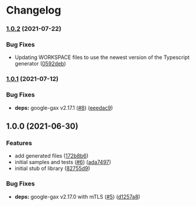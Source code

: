# Changelog

### [1.0.2](https://www.github.com/googleapis/nodejs-gke-connect-gateway/compare/v1.0.1...v1.0.2) (2021-07-22)


### Bug Fixes

* Updating WORKSPACE files to use the newest version of the Typescript generator ([0592deb](https://www.github.com/googleapis/nodejs-gke-connect-gateway/commit/0592deb506d1ec6493c25c110b1ba45d20f188b5))

### [1.0.1](https://www.github.com/googleapis/nodejs-gke-connect-gateway/compare/v1.0.0...v1.0.1) (2021-07-12)


### Bug Fixes

* **deps:** google-gax v2.17.1 ([#8](https://www.github.com/googleapis/nodejs-gke-connect-gateway/issues/8)) ([eeedac9](https://www.github.com/googleapis/nodejs-gke-connect-gateway/commit/eeedac9d30407e6fccee6e149246c63dfb9d4b3e))

## 1.0.0 (2021-06-30)


### Features

* add generated files ([172b8b6](https://www.github.com/googleapis/nodejs-gke-connect-gateway/commit/172b8b6717fdc76f2d92c21ba9d12417795d03f3))
* initial samples and tests ([#6](https://www.github.com/googleapis/nodejs-gke-connect-gateway/issues/6)) ([ada7497](https://www.github.com/googleapis/nodejs-gke-connect-gateway/commit/ada7497a6a5881c2a5b686e16f3a744d5f34a969))
* initial stub of library ([82755d9](https://www.github.com/googleapis/nodejs-gke-connect-gateway/commit/82755d93262e35bed9aae0693efcc47df4b3b5dc))


### Bug Fixes

* **deps:** google-gax v2.17.0 with mTLS ([#5](https://www.github.com/googleapis/nodejs-gke-connect-gateway/issues/5)) ([d1257a8](https://www.github.com/googleapis/nodejs-gke-connect-gateway/commit/d1257a83a04171b6ec0e8fe1196cb3fb160b9161))
